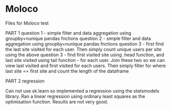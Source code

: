 # Moloco
Files for Moloco test

PART 1
question 1 - simple filter and data aggregation using groupby+nunique pandas fnctions
question 2 - simple filter and data aggregation using groupby+nunique pandas fnctions
question 3 - first find the last site visited for each user. Then simply count unique users per site using the above
question 3 - find first visited site using .head function, and last site visited using tail function - for each user. 
Join these two so we can view last visited and first visited for each users. Then simply filter for where
last site == first site and count the length of the dataframe

PART 2 regression

Can not use sk.learn so implemented a regression using the statsmodels library. Ran a linear regression
using ordinary least squares as the optimisation function. Results are not very good.
